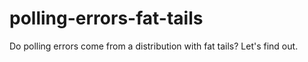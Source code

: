 # polling-errors-fat-tails
Do polling errors come from a distribution with fat tails? Let's find out.
